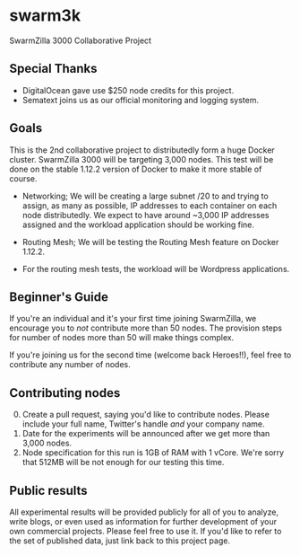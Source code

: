 # swarm3k
SwarmZilla 3000 Collaborative Project

## Special Thanks
  * DigitalOcean gave use $250 node credits for this project.
  * Sematext joins us as our official monitoring and logging system.

## Goals
This is the 2nd collaborative project to distributedly form a huge Docker cluster.
SwarmZilla 3000 will be targeting 3,000 nodes. This test will be done on the stable 1.12.2 version of Docker to make it more stable of course.

  * Networking; We will be creating a large subnet /20 to and trying to assign, as many as possible, IP addresses to each container on each node distributedly. We expect to have around ~3,000 IP addresses assigned and the workload application should be working fine.

  * Routing Mesh; We will be testing the Routing Mesh feature on Docker 1.12.2.
  * For the routing mesh tests, the workload will be Wordpress applications.
  
## Beginner's Guide
If you're an individual and it's your first time joining SwarmZilla, we encourage you to *not* contribute more than 50 nodes.
The provision steps for number of nodes more than 50 will make things complex.

If you're joining us for the second time (welcome back Heroes!!), feel free to contribute any number of nodes.

## Contributing nodes
  0. Create a pull request, saying you'd like to contribute nodes. Please include your full name, Twitter's handle *and* your company name.
  0. Date for the experiments will be announced after we get more than 3,000 nodes.
  0. Node specification for this run is 1GB of RAM with 1 vCore. We're sorry that 512MB will be not enough for our testing this time.

## Public results
All experimental results will be provided publicly for all of you to analyze, write blogs, 
or even used as information for further development of your own commercial projects. Please feel free to use it.
If you'd like to refer to the set of published data, just link back to this project page.
